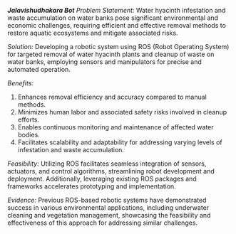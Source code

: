 ***Jalavishudhakara Bot***
*Problem Statement:*
Water hyacinth infestation and waste accumulation on water banks pose significant environmental and economic challenges, requiring efficient and effective removal methods to restore aquatic ecosystems and mitigate associated risks.

*Solution:*
Developing a robotic system using ROS (Robot Operating System) for targeted removal of water hyacinth plants and cleanup of waste on water banks, employing sensors and manipulators for precise and automated operation.

*Benefits:*
1. Enhances removal efficiency and accuracy compared to manual methods.
2. Minimizes human labor and associated safety risks involved in cleanup efforts.
3. Enables continuous monitoring and maintenance of affected water bodies.
4. Facilitates scalability and adaptability for addressing varying levels of infestation and waste accumulation.

*Feasibility:*
Utilizing ROS facilitates seamless integration of sensors, actuators, and control algorithms, streamlining robot development and deployment. Additionally, leveraging existing ROS packages and frameworks accelerates prototyping and implementation.

*Evidence:*
Previous ROS-based robotic systems have demonstrated success in various environmental applications, including underwater cleaning and vegetation management, showcasing the feasibility and effectiveness of this approach for addressing similar challenges.
